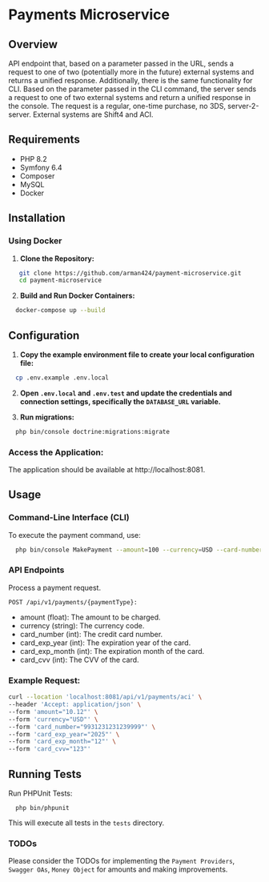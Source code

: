 # Payments Microservice

## Overview

API endpoint that, based on a parameter passed in the URL, sends a request to one of two
(potentially more in the future) external systems and returns a unified response.
Additionally, there is the same functionality for CLI. Based on the parameter passed in the CLI
command, the server sends a request to one of two external systems and return a unified
response in the console.
The request is a regular, one-time purchase, no 3DS, server-2-server.
External systems are Shift4 and ACI.

## Requirements

- PHP 8.2
- Symfony 6.4
- Composer
- MySQL
- Docker

## Installation

### Using Docker

1. **Clone the Repository:**

```bash
   git clone https://github.com/arman424/payment-microservice.git
   cd payment-microservice
```

2. **Build and Run Docker Containers:**

```bash
  docker-compose up --build
```

## Configuration

1. **Copy the example environment file to create your local configuration file:**

```bash
  cp .env.example .env.local
 ```

2. **Open `.env.local` and `.env.test` and update the credentials and connection settings, specifically the `DATABASE_URL` variable.**

3. **Run migrations:**

```bash
  php bin/console doctrine:migrations:migrate
```
### Access the Application:

The application should be available at http://localhost:8081.

## Usage

### Command-Line Interface (CLI)

To execute the payment command, use:
```bash
  php bin/console MakePayment --amount=100 --currency=USD --card-number=4111111111111111 --card-exp-year=2025 --card-exp-month=12 --card-cvv=123
```
### API Endpoints
Process a payment request.

```POST /api/v1/payments/{paymentType}:```

- amount (float): The amount to be charged.
- currency (string): The currency code.
- card_number (int): The credit card number.
- card_exp_year (int): The expiration year of the card.
- card_exp_month (int): The expiration month of the card.
- card_cvv (int): The CVV of the card.

### Example Request:

```bash
curl --location 'localhost:8081/api/v1/payments/aci' \
--header 'Accept: application/json' \
--form 'amount="10.12"' \
--form 'currency="USD"' \
--form 'card_number="9931231231239999"' \
--form 'card_exp_year="2025"' \
--form 'card_exp_month="12"' \
--form 'card_cvv="123"'
```

## Running Tests
Run PHPUnit Tests:
```
  php bin/phpunit
```
This will execute all tests in the `tests` directory.

### TODOs
Please consider the TODOs for implementing the `Payment Providers`, `Swagger OAs`, `Money Object` for amounts and making improvements.